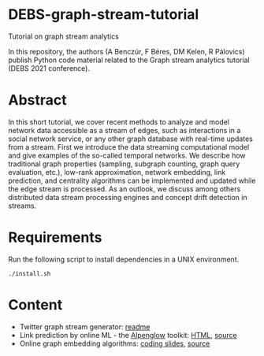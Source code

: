 # DEBS-graph-stream-tutorial
Tutorial on graph stream analytics

In this repository, the authors (A Benczúr, F Béres, DM Kelen, R Pálovics) publish Python code material related to the Graph stream analytics tutorial (DEBS 2021 conference).

# Abstract

In this short tutorial, we cover recent methods to analyze and model network data accessible as a stream of edges, such as interactions in a social network service, or any other graph database with real-time updates from a stream. First we introduce the data streaming computational model and give examples of the so-called temporal networks. We describe how traditional graph properties (sampling, subgraph counting, graph query evaluation, etc.), low-rank approximation, network embedding, link prediction, and centrality algorithms can be implemented and updated while the edge stream is processed. As an outlook, we discuss among others distributed data stream processing engines and concept drift detection in streams. 

# Requirements

Run the following script to install dependencies in a UNIX environment.

```
./install.sh
```

# Content

- Twitter graph stream generator: [readme](graph_stream/)
- Link prediction by online ML - the [Alpenglow](https://github.com/rpalovics/Alpenglow) toolkit: [HTML](link_prediction/alpenglow.html), [source](link_prediction/alpenglow.ipynb)
- Online graph embedding algorithms: [coding slides](node_embedding/OnlineNodeEmbeddings.slides.html), [source](node_embedding/OnlineNodeEmbeddings.ipynb)